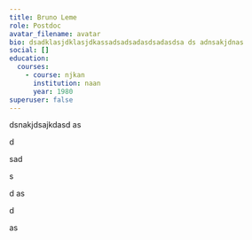 ```yaml
---
title: Bruno Leme
role: Postdoc
avatar_filename: avatar
bio: dsadklasjdklasjdkassadsadsadasdsadasdsa ds adnsakjdnas
social: []
education:
  courses:
    - course: njkan
      institution: naan
      year: 1980
superuser: false
---
```

dsnakjdsajkdasd as

d

sad

s

d as

d 

as